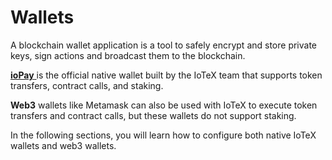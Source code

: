 # Wallets

A blockchain wallet application is a tool to safely encrypt and store private keys, sign actions and broadcast them to the blockchain.

[**ioPay** ](https://iopay.iotex.io/)is the official native wallet built by the IoTeX team that supports token transfers, contract calls, and staking.

**Web3** wallets like Metamask can also be used with IoTeX to execute token transfers and contract calls, but these wallets do not support staking.

In the following sections, you will learn how to configure both native IoTeX wallets and web3 wallets.

